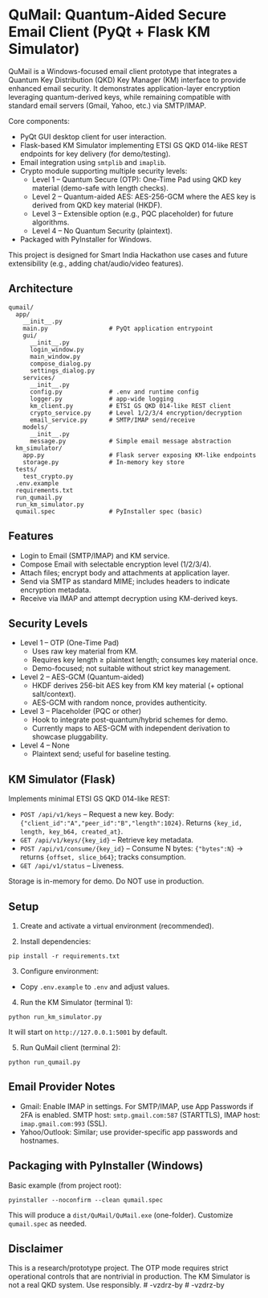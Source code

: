 # QuMail: Quantum-Aided Secure Email Client (PyQt + Flask KM Simulator)

QuMail is a Windows-focused email client prototype that integrates a Quantum Key Distribution (QKD) Key Manager (KM) interface to provide enhanced email security. It demonstrates application-layer encryption leveraging quantum-derived keys, while remaining compatible with standard email servers (Gmail, Yahoo, etc.) via SMTP/IMAP.

Core components:
- PyQt GUI desktop client for user interaction.
- Flask-based KM Simulator implementing ETSI GS QKD 014-like REST endpoints for key delivery (for demo/testing).
- Email integration using `smtplib` and `imaplib`.
- Crypto module supporting multiple security levels:
  - Level 1 – Quantum Secure (OTP): One-Time Pad using QKD key material (demo-safe with length checks).
  - Level 2 – Quantum-aided AES: AES-256-GCM where the AES key is derived from QKD key material (HKDF).
  - Level 3 – Extensible option (e.g., PQC placeholder) for future algorithms.
  - Level 4 – No Quantum Security (plaintext).
- Packaged with PyInstaller for Windows.

This project is designed for Smart India Hackathon use cases and future extensibility (e.g., adding chat/audio/video features).

## Architecture
```
qumail/
  app/
    __init__.py
    main.py                 # PyQt application entrypoint
    gui/
      __init__.py
      login_window.py
      main_window.py
      compose_dialog.py
      settings_dialog.py
    services/
      __init__.py
      config.py             # .env and runtime config
      logger.py             # app-wide logging
      km_client.py          # ETSI GS QKD 014-like REST client
      crypto_service.py     # Level 1/2/3/4 encryption/decryption
      email_service.py      # SMTP/IMAP send/receive
    models/
      __init__.py
      message.py            # Simple email message abstraction
  km_simulator/
    app.py                  # Flask server exposing KM-like endpoints
    storage.py              # In-memory key store
  tests/
    test_crypto.py
  .env.example
  requirements.txt
  run_qumail.py
  run_km_simulator.py
  qumail.spec               # PyInstaller spec (basic)
```

## Features
- Login to Email (SMTP/IMAP) and KM service.
- Compose Email with selectable encryption level (1/2/3/4).
- Attach files; encrypt body and attachments at application layer.
- Send via SMTP as standard MIME; includes headers to indicate encryption metadata.
- Receive via IMAP and attempt decryption using KM-derived keys.

## Security Levels
- Level 1 – OTP (One-Time Pad)
  - Uses raw key material from KM.
  - Requires key length ≥ plaintext length; consumes key material once.
  - Demo-focused; not suitable without strict key management.
- Level 2 – AES-GCM (Quantum-aided)
  - HKDF derives 256-bit AES key from KM key material (+ optional salt/context).
  - AES-GCM with random nonce, provides authenticity.
- Level 3 – Placeholder (PQC or other)
  - Hook to integrate post-quantum/hybrid schemes for demo.
  - Currently maps to AES-GCM with independent derivation to showcase pluggability.
- Level 4 – None
  - Plaintext send; useful for baseline testing.

## KM Simulator (Flask)
Implements minimal ETSI GS QKD 014-like REST:
- `POST /api/v1/keys` – Request a new key. Body: `{"client_id":"A","peer_id":"B","length":1024}`. Returns `{key_id, length, key_b64, created_at}`.
- `GET /api/v1/keys/{key_id}` – Retrieve key metadata.
- `POST /api/v1/consume/{key_id}` – Consume N bytes: `{"bytes":N}` → returns `{offset, slice_b64}`; tracks consumption.
- `GET /api/v1/status` – Liveness.

Storage is in-memory for demo. Do NOT use in production.

## Setup
1) Create and activate a virtual environment (recommended).

2) Install dependencies:
```
pip install -r requirements.txt
```

3) Configure environment:
- Copy `.env.example` to `.env` and adjust values.

4) Run the KM Simulator (terminal 1):
```
python run_km_simulator.py
```
It will start on `http://127.0.0.1:5001` by default.

5) Run QuMail client (terminal 2):
```
python run_qumail.py
```

## Email Provider Notes
- Gmail: Enable IMAP in settings. For SMTP/IMAP, use App Passwords if 2FA is enabled. SMTP host: `smtp.gmail.com:587` (STARTTLS), IMAP host: `imap.gmail.com:993` (SSL).
- Yahoo/Outlook: Similar; use provider-specific app passwords and hostnames.

## Packaging with PyInstaller (Windows)
Basic example (from project root):
```
pyinstaller --noconfirm --clean qumail.spec
```
This will produce a `dist/QuMail/QuMail.exe` (one-folder). Customize `qumail.spec` as needed.

## Disclaimer
This is a research/prototype project. The OTP mode requires strict operational controls that are nontrivial in production. The KM Simulator is not a real QKD system. Use responsibly.
#   - v z d r z - b y  
 #   - v z d r z - b y  
 